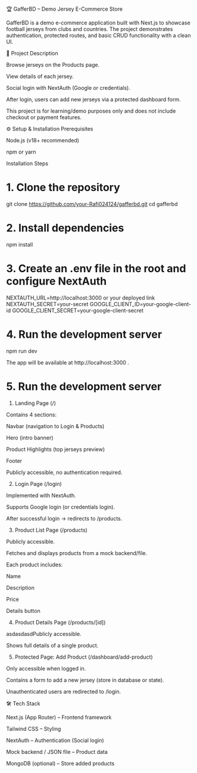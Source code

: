 🏆 GafferBD – Demo Jersey E-Commerce Store

GafferBD is a demo e-commerce application built with Next.js to showcase football jerseys from clubs and countries.
The project demonstrates authentication, protected routes, and basic CRUD functionality with a clean UI.

📖 Project Description

Browse jerseys on the Products page.

View details of each jersey.

Social login with NextAuth (Google or credentials).

After login, users can add new jerseys via a protected dashboard form.

This project is for learning/demo purposes only and does not include checkout or payment features.

⚙️ Setup & Installation
Prerequisites

Node.js (v18+ recommended)

npm or yarn

Installation Steps
# 1. Clone the repository
git clone https://github.com/your-Rafi024124/gafferbd.git
cd gafferbd

# 2. Install dependencies
npm install

# 3. Create an .env file in the root and configure NextAuth
NEXTAUTH_URL=http://localhost:3000 or your deployed link
NEXTAUTH_SECRET=your-secret
GOOGLE_CLIENT_ID=your-google-client-id
GOOGLE_CLIENT_SECRET=your-google-client-secret

# 4. Run the development server
npm run dev


The app will be available at http://localhost:3000
.

# 5. Run the development server
1. Landing Page (/)

Contains 4 sections:

Navbar (navigation to Login & Products)

Hero (intro banner)

Product Highlights (top jerseys preview)

Footer

Publicly accessible, no authentication required.

2. Login Page (/login)

Implemented with NextAuth.

Supports Google login (or credentials login).

After successful login → redirects to /products.

3. Product List Page (/products)

Publicly accessible.

Fetches and displays products from a mock backend/file.

Each product includes:

Name

Description

Price

Details button

4. Product Details Page (/products/[id])

asdasdasdPublicly accessible.

Shows full details of a single product.

5. Protected Page: Add Product (/dashboard/add-product)

Only accessible when logged in.

Contains a form to add a new jersey (store in database or state).

Unauthenticated users are redirected to /login.

🛠️ Tech Stack

Next.js (App Router) – Frontend framework

Tailwind CSS – Styling

NextAuth – Authentication (Social login)

Mock backend / JSON file – Product data

MongoDB (optional) – Store added products

